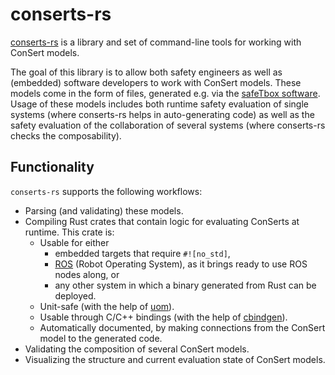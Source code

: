 <!--
SPDX-FileCopyrightText: 2022 Andreas Schmidt <andreas.schmidt@iese.fraunhofer.de>

SPDX-License-Identifier: CC-BY-SA-4.0
-->

# conserts-rs

[conserts-rs](https://github.com/conserts/conserts-rs) is a library and set of command-line tools for working with ConSert models.

The goal of this library is to allow both safety engineers as well as (embedded) software developers to work with ConSert models.
These models come in the form of files, generated e.g. via the [safeTbox software](https://safetbox.de/).
Usage of these models includes both runtime safety evaluation of single systems (where conserts-rs helps in auto-generating code) as well as the safety evaluation of the collaboration of several systems (where conserts-rs checks the composability).

## Functionality

`conserts-rs` supports the following workflows:

* Parsing (and validating) these models.
* Compiling Rust crates that contain logic for evaluating ConSerts at runtime. This crate is:
  * Usable for either
    * embedded targets that require `#![no_std]`,
    * [ROS](https://www.ros.org/) (Robot Operating System), as it brings ready to use ROS nodes along, or
    * any other system in which a binary generated from Rust can be deployed.
  * Unit-safe (with the help of [uom](https://crates.io/crates/uom)).
  * Usable through C/C++ bindings (with the help of [cbindgen](https://crates.io/crates/cbindgen)).
  * Automatically documented, by making connections from the ConSert model to the generated code.
* Validating the composition of several ConSert models.
* Visualizing the structure and current evaluation state of ConSert models.
